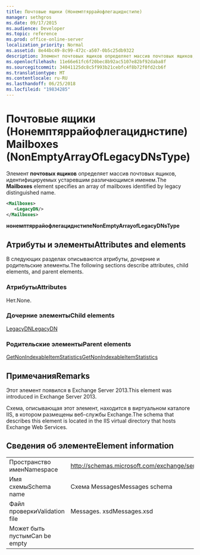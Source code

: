 ```yaml
---
title: Почтовые ящики (Нонемптяррайофлегациднстипе)
manager: sethgros
ms.date: 09/17/2015
ms.audience: Developer
ms.topic: reference
ms.prod: office-online-server
localization_priority: Normal
ms.assetid: 8e44bc49-8c99-472c-a507-0b5c25db9322
description: Элемент почтовых ящиков определяет массив почтовых ящиков, идентифицируемых устаревшим различающимся именем.
ms.openlocfilehash: 11e66e61fc6f20bec8b92ac5107e82bf92daba8f
ms.sourcegitcommit: 34041125dc8c5f993b21cebfc4f8b72f0fd2cb6f
ms.translationtype: MT
ms.contentlocale: ru-RU
ms.lasthandoff: 06/25/2018
ms.locfileid: "19834285"
---
```

# <a name="mailboxes-nonemptyarrayoflegacydnstype"></a><span data-ttu-id="5e123-103">Почтовые ящики (Нонемптяррайофлегациднстипе)</span><span class="sxs-lookup"><span data-stu-id="5e123-103">Mailboxes (NonEmptyArrayOfLegacyDNsType)</span></span>

<span data-ttu-id="5e123-104">Элемент **почтовых ящиков** определяет массив почтовых ящиков, идентифицируемых устаревшим различающимся именем.</span><span class="sxs-lookup"><span data-stu-id="5e123-104">The **Mailboxes** element specifies an array of mailboxes identified by legacy distinguished name.</span></span> 
  
```XML
<Mailboxes>
   <LegacyDN/>
</Mailboxes>
```

<span data-ttu-id="5e123-105">**нонемптяррайофлегациднстипе**</span><span class="sxs-lookup"><span data-stu-id="5e123-105">**NonEmptyArrayofLegacyDNsType**</span></span>

## <a name="attributes-and-elements"></a><span data-ttu-id="5e123-106">Атрибуты и элементы</span><span class="sxs-lookup"><span data-stu-id="5e123-106">Attributes and elements</span></span>

<span data-ttu-id="5e123-107">В следующих разделах описываются атрибуты, дочерние и родительские элементы.</span><span class="sxs-lookup"><span data-stu-id="5e123-107">The following sections describe attributes, child elements, and parent elements.</span></span>
  
### <a name="attributes"></a><span data-ttu-id="5e123-108">Атрибуты</span><span class="sxs-lookup"><span data-stu-id="5e123-108">Attributes</span></span>

<span data-ttu-id="5e123-109">Нет.</span><span class="sxs-lookup"><span data-stu-id="5e123-109">None.</span></span>
  
### <a name="child-elements"></a><span data-ttu-id="5e123-110">Дочерние элементы</span><span class="sxs-lookup"><span data-stu-id="5e123-110">Child elements</span></span>

[<span data-ttu-id="5e123-111">LegacyDN</span><span class="sxs-lookup"><span data-stu-id="5e123-111">LegacyDN</span></span>](legacydn.md)
  
### <a name="parent-elements"></a><span data-ttu-id="5e123-112">Родительские элементы</span><span class="sxs-lookup"><span data-stu-id="5e123-112">Parent elements</span></span>

[<span data-ttu-id="5e123-113">GetNonIndexableItemStatistics</span><span class="sxs-lookup"><span data-stu-id="5e123-113">GetNonIndexableItemStatistics</span></span>](getnonindexableitemstatistics.md)
  
## <a name="remarks"></a><span data-ttu-id="5e123-114">Примечания</span><span class="sxs-lookup"><span data-stu-id="5e123-114">Remarks</span></span>

<span data-ttu-id="5e123-115">Этот элемент появился в Exchange Server 2013.</span><span class="sxs-lookup"><span data-stu-id="5e123-115">This element was introduced in Exchange Server 2013.</span></span>
  
<span data-ttu-id="5e123-116">Схема, описывающая этот элемент, находится в виртуальном каталоге IIS, в котором размещены веб-службы Exchange.</span><span class="sxs-lookup"><span data-stu-id="5e123-116">The schema that describes this element is located in the IIS virtual directory that hosts Exchange Web Services.</span></span>
  
## <a name="element-information"></a><span data-ttu-id="5e123-117">Сведения об элементе</span><span class="sxs-lookup"><span data-stu-id="5e123-117">Element information</span></span>

|||
|:-----|:-----|
|<span data-ttu-id="5e123-118">Пространство имен</span><span class="sxs-lookup"><span data-stu-id="5e123-118">Namespace</span></span>  <br/> |http://schemas.microsoft.com/exchange/services/2006/messages  <br/> |
|<span data-ttu-id="5e123-119">Имя схемы</span><span class="sxs-lookup"><span data-stu-id="5e123-119">Schema name</span></span>  <br/> |<span data-ttu-id="5e123-120">Схема Messages</span><span class="sxs-lookup"><span data-stu-id="5e123-120">Messages schema</span></span>  <br/> |
|<span data-ttu-id="5e123-121">Файл проверки</span><span class="sxs-lookup"><span data-stu-id="5e123-121">Validation file</span></span>  <br/> |<span data-ttu-id="5e123-122">Messages. xsd</span><span class="sxs-lookup"><span data-stu-id="5e123-122">Messages.xsd</span></span>  <br/> |
|<span data-ttu-id="5e123-123">Может быть пустым</span><span class="sxs-lookup"><span data-stu-id="5e123-123">Can be empty</span></span>  <br/> ||
   

